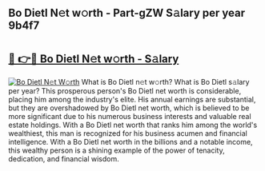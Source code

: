 ## Bo Dietl N𝚎t w𝚘rth - Part-gZW S𝚊lary per year 9b4f7

# <h2><a href="http://gc3p35j.nevu.top/?p=Bo+Dietl">🔗 👉🔴 Bo Dietl N𝚎t w𝚘rth - S𝚊lary</a></h2>

[![Bo Dietl N𝚎t W𝚘rth](https://i.imgur.com/Oavwk0R.jpeg)](http://gc3p35j.nevu.top/?p=Bo+Dietl)
What is Bo Dietl n𝚎t w𝚘rth? What is Bo Dietl s𝚊lary per year?
This prosperous person's Bo Dietl net worth is considerable, placing him among the industry's elite. His annual earnings are substantial, but they are overshadowed by Bo Dietl net worth, which is believed to be more significant due to his numerous business interests and valuable real estate holdings. With a Bo Dietl net worth that ranks him among the world's wealthiest, this man is recognized for his business acumen and financial intelligence. With a Bo Dietl net worth in the billions and a notable income, this wealthy person is a shining example of the power of tenacity, dedication, and financial wisdom.
